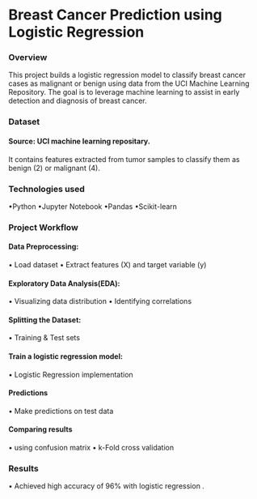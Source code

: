 # Breast Cancer Prediction using Logistic Regression

### Overview
This project builds a logistic regression model to classify breast cancer cases as malignant or benign using data from the UCI Machine Learning Repository. The goal is to leverage machine learning to assist in early detection and diagnosis of breast cancer.

### Dataset
#### Source: UCI machine learning repositary.
It contains features extracted from tumor samples to classify them as benign (2) or malignant (4).

### Technologies used
•Python
•Jupyter Notebook
•Pandas
•Scikit-learn

### Project Workflow

#### Data Preprocessing:
• Load dataset
• Extract features (X) and target variable (y)

#### Exploratory Data Analysis(EDA):
• Visualizing data distribution
• Identifying correlations

#### Splitting the Dataset:
• Training & Test sets

#### Train a logistic regression model:
• Logistic Regression implementation

#### Predictions
• Make predictions on test data

#### Comparing results
• using confusion matrix
• k-Fold cross validation

### Results
• Achieved high accuracy of 96% with logistic regression .
